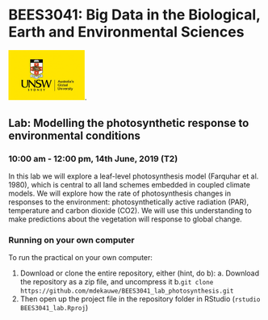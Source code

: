 # BEES3041: Big Data in the Biological, Earth and Environmental Sciences

<img src="data/logo.jpeg" width="30%">.

## Lab: Modelling the photosynthetic response to environmental conditions

### 10:00 am - 12:00 pm, 14th June, 2019 (T2)

In this lab we will explore a leaf-level photosynthesis model (Farquhar et al. 1980), which is central to all land schemes embedded in coupled climate models. We will explore how the rate of photosynthesis changes in responses to the environment: photosynthetically active radiation (PAR), temperature and carbon dioxide (CO2). We will use this understanding to make predictions about the vegetation will response  to global change.

### Running on your own computer

To run the practical on your own computer:

1. Download or clone the entire repository, either (hint, do b):
    a. Download the repository as a zip file, and uncompress it
    b.`git clone https://github.com/mdekauwe/BEES3041_lab_photosynthesis.git`
2. Then open up the project file in the repository folder in RStudio (`rstudio BEES3041_lab.Rproj`) 
